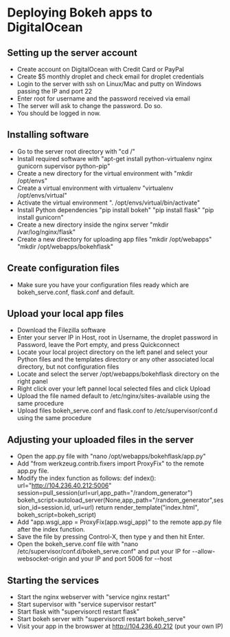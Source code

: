 # Deploying Bokeh apps to DigitalOcean


## Setting up the server account
- Create account on DigitalOcean with Credit Card or PayPal
- Create $5 monthly droplet and check email for droplet credentials
- Login to the server with ssh on Linux/Mac and putty on Windows passing the IP and port 22
- Enter root for username and the password received via email
- The server will ask to change the password. Do so.
- You should be logged in now.


## Installing software
- Go to the server root directory with "cd /"
- Install required software with "apt-get install python-virtualenv nginx gunicorn supervisor python-pip"
- Create a new directory for the virtual environment with "mkdir /opt/envs"
- Create a virtual environment with virtualenv "virtualenv /opt/envs/virtual"
- Activate the virtual environment ". /opt/envs/virtual/bin/activate"
- Install Python dependencies "pip install bokeh" "pip install flask" "pip install gunicorn"
- Create a new directory inside the nginx server "mkdir /var/log/nginx/flask"
- Create a new directory for uploading app files "mkdir /opt/webapps" "mkdir /opt/webapps/bokehflask"


## Create configuration files
- Make sure you have your configuration files ready which are bokeh_serve.conf, flask.conf and default.


## Upload your local app files
- Download the Filezilla software
- Enter your server IP in Host, root in Username, the droplet password in Password, leave the Port empty, and press Quickconnect
- Locate your local project directory on the left panel and select your Python files and the templates directory or any other associated local directory, but not configuration files
- Locate and select the server /opt/webapps/bokehflask directory on the right panel
- Right click over your left pannel local selected files and click Upload
- Upload the file named default to /etc/nginx/sites-available using the same procedure
- Upload files bokeh_serve.conf and flask.conf to /etc/supervisor/conf.d using the same procedure


## Adjusting your uploaded files in the server
- Open the app.py file with  "nano /opt/webapps/bokehflask/app.py"
- Add "from werkzeug.contrib.fixers import ProxyFix" to the remote app.py file.
- Modify the index function as follows: 
def index():
    url="http://104.236.40.212:5006"
    session=pull_session(url=url,app_path="/random_generator")
    bokeh_script=autoload_server(None,app_path="/random_generator",session_id=session.id, url=url)
    return render_template("index.html", bokeh_script=bokeh_script)
- Add "app.wsgi_app = ProxyFix(app.wsgi_app)" to the remote app.py file after the index function.
- Save the file by pressing Control-X, then type y and then hit Enter.
- Open the bokeh_serve.conf file with "nano /etc/supervisor/conf.d/bokeh_serve.conf" and put your IP for --allow-websocket-origin and your IP and port 5006 for --host 


## Starting the services
- Start the nginx webserver with "service nginx restart"
- Start supervisor with "service supervisor restart"
- Start flask with "supervisorctl restart flask"
- Start bokeh server with "supervisorctl restart bokeh_serve"
- Visit your app in the browswer at http://104.236.40.212 (put your own IP)
